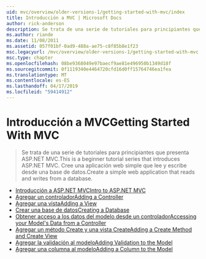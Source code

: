 ```yaml
---
uid: mvc/overview/older-versions-1/getting-started-with-mvc/index
title: Introducción a MVC | Microsoft Docs
author: rick-anderson
description: Se trata de una serie de tutoriales para principiantes que presenta ASP.NET MVC. Cree una aplicación web simple que lee y escribe desde una base de datos.
ms.author: riande
ms.date: 11/08/2011
ms.assetid: 057f01bf-0ad9-488a-ae75-c8f85b8e1f23
msc.legacyurl: /mvc/overview/older-versions-1/getting-started-with-mvc
msc.type: chapter
ms.openlocfilehash: 08be9368049e97baecf9ae81e496950b1349d18f
ms.sourcegitcommit: 0f1119340e4464720cfd16d0ff15764746ea1fea
ms.translationtype: MT
ms.contentlocale: es-ES
ms.lasthandoff: 04/17/2019
ms.locfileid: "59414912"
---
```

# <a name="getting-started-with-mvc"></a><span data-ttu-id="628c9-104">Introducción a MVC</span><span class="sxs-lookup"><span data-stu-id="628c9-104">Getting Started With MVC</span></span>

> <span data-ttu-id="628c9-105">Se trata de una serie de tutoriales para principiantes que presenta ASP.NET MVC.</span><span class="sxs-lookup"><span data-stu-id="628c9-105">This is a beginner tutorial series that introduces ASP.NET MVC.</span></span> <span data-ttu-id="628c9-106">Cree una aplicación web simple que lee y escribe desde una base de datos.</span><span class="sxs-lookup"><span data-stu-id="628c9-106">Create a simple web application that reads and writes from a database.</span></span>


- [<span data-ttu-id="628c9-107">Introducción a ASP.NET MVC</span><span class="sxs-lookup"><span data-stu-id="628c9-107">Intro to ASP.NET MVC</span></span>](getting-started-with-mvc-part1.md)
- [<span data-ttu-id="628c9-108">Agregar un controlador</span><span class="sxs-lookup"><span data-stu-id="628c9-108">Adding a Controller</span></span>](getting-started-with-mvc-part2.md)
- [<span data-ttu-id="628c9-109">Agregar una vista</span><span class="sxs-lookup"><span data-stu-id="628c9-109">Adding a View</span></span>](getting-started-with-mvc-part3.md)
- [<span data-ttu-id="628c9-110">Crear una base de datos</span><span class="sxs-lookup"><span data-stu-id="628c9-110">Creating a Database</span></span>](getting-started-with-mvc-part4.md)
- [<span data-ttu-id="628c9-111">Obtener acceso a los datos del modelo desde un controlador</span><span class="sxs-lookup"><span data-stu-id="628c9-111">Accessing your Model's Data from a Controller</span></span>](getting-started-with-mvc-part5.md)
- [<span data-ttu-id="628c9-112">Agregar un método Create y una vista Create</span><span class="sxs-lookup"><span data-stu-id="628c9-112">Adding a Create Method and Create View</span></span>](getting-started-with-mvc-part6.md)
- [<span data-ttu-id="628c9-113">Agregar la validación al modelo</span><span class="sxs-lookup"><span data-stu-id="628c9-113">Adding Validation to the Model</span></span>](getting-started-with-mvc-part7.md)
- [<span data-ttu-id="628c9-114">Agregar una columna al modelo</span><span class="sxs-lookup"><span data-stu-id="628c9-114">Adding a Column to the Model</span></span>](getting-started-with-mvc-part8.md)

